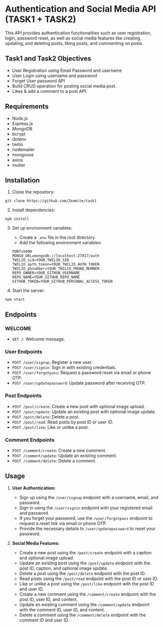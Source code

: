 
# Authentication and Social Media API (TASK1 + TASK2)

This API provides authentication functionalities such as user registration, login, password reset, as well as social media features like creating, updating, and deleting posts, liking posts, and commenting on posts.

## Task1 and Task2 Objectives
- User Registration using Email Password and username
- User Login using username and password
- Forget User password API
- Build CRUD operation for posting social media post.
- Likes & add a comment to a post API.

## Requirements

- Node.js
- Express.js
- MongoDB
- bcrypt
- dotenv
- twilio
- nodemailer
- mongoose
- axios
- multer

## Installation

1. Clone the repository:

```
git clone https://github.com/Zeomite/task1
```

2. Install dependencies:

```
npm install
```

3. Set up environment variables:

   - Create a `.env` file in the root directory.
   - Add the following environment variables:

   ```
   PORT=5000
   MONGO_URL=mongodb://localhost:27017/auth
   TWILIO_sid=YOUR_TWILIO_SID
   TWILIO_auth_token=YOUR_TWILIO_AUTH_TOKEN
   TWILIO_phnumber=YOUR_TWILIO_PHONE_NUMBER
   REPO_OWNER=YOUR_GITHUB_USERNAME
   REPO_NAME=YOUR_GITHUB_REPO_NAME
   GITHUB_TOKEN=YOUR_GITHUB_PERSONAL_ACCESS_TOKEN
   ```

4. Start the server:

```
npm start
```

## Endpoints

### WELCOME
- `GET /`: Welcome message.

### User Endpoints

- `POST /user/signup`: Register a new user.
- `POST /user/signin`: Sign in with existing credentials.
- `POST /user/forgotpass`: Request a password reset via email or phone OTP.
- `POST /user/updatepassword`: Update password after receiving OTP.

### Post Endpoints

- `POST /post/create`: Create a new post with optional image upload.
- `POST /post/update`: Update an existing post with optional image update.
- `POST /post/delete`: Delete a post.
- `POST /post/read`: Read posts by post ID or user ID.
- `POST /post/like`: Like or unlike a post.

### Comment Endpoints

- `POST /comment/create`: Create a new comment.
- `POST /comment/update`: Update an existing comment.
- `POST /comment/delete`: Delete a comment.

## Usage

1. **User Authentication:**
   - Sign up using the `/user/signup` endpoint with a username, email, and password.
   - Sign in using the `/user/signin` endpoint with your registered email and password.
   - If you forget your password, use the `/user/forgotpass` endpoint to request a reset link via email or phone OTP.
   - Provide the necessary details to `/user/updatepassword` to reset your password.

2. **Social Media Features:**
   - Create a new post using the `/post/create` endpoint with a caption and optional image upload.
   - Update an existing post using the `/post/update` endpoint with the post ID, caption, and optional image update.
   - Delete a post using the `/post/delete` endpoint with the post ID.
   - Read posts using the `/post/read` endpoint with the post ID or user ID.
   - Like or unlike a post using the `/post/like` endpoint with the post ID and user ID.
   - Create a new comment using the `/comment/create` endpoint with the post ID, user ID, and content.
   - Update an existing comment using the `/comment/update` endpoint with the comment ID, user ID, and content.
   - Delete a comment using the `/comment/delete` endpoint with the comment ID and user ID.
